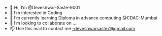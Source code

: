 - 👋 Hi, I’m @Deveshwar-Saste-9001
- 👀 I’m interested in Coding
- 🌱 I’m currently learning Diploma in advance computing @CDAC-Mumbai
- 💞️ I’m looking to collaborate on ...
- 📫 Use this mail to contact me -deveshwarsaste7@gmail.com


